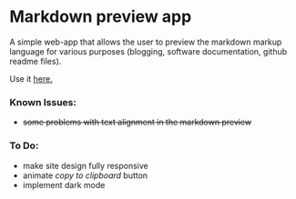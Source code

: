 # Markdown preview app

A simple web-app that allows the user to preview the markdown markup language for various purposes (blogging, software documentation, github readme files).  
  
Use it [here.](https://markdown-hr.netlify.app/)

### Known Issues:
* <s>some problems with text alignment in the markdown preview</s>

### To Do:
* make site design fully responsive
* animate *copy to clipboard* button
* implement dark mode
